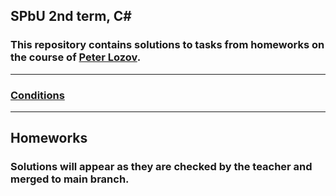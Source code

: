 ## SPbU 2nd term, C#
### This repository contains solutions to tasks from homeworks on the course of <a href="https://github.com/Lozov-Petr" target="_blank" rel="noreferrer">Peter Lozov</a>.
____
### [Conditions](https://github.com/yurii-litvinov/courses/blob/master/programming-2nd-semester/homeworks.md)
____
## Homeworks

### Solutions will appear as they are checked by the teacher and merged to main branch.


